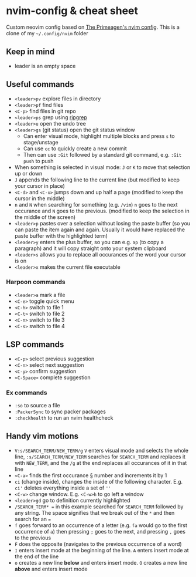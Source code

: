 # nvim-config & cheat sheet

Custom neovim config based on [The Primeagen's nvim config](https://youtu.be/w7i4amO_zaE). This is a clone of my `~/.config/nvim` folder

## Keep in mind
- leader is an empty space

## Useful commands
- `<leader>pv` explore files in directory
- `<leader>pf` find files
- `<C-p>` find files in git repo
- `<leader>ps` grep using [ripgrep](https://github.com/BurntSushi/ripgrep)
- `<leader>u` open the undo tree
- `<leader>gs` (git status) open the git status window
  - Can enter visual mode, highlight multiple blocks and press `s` to stage/unstage
  - Can use `cc` to quickly create a new commit
  - Then can use `:Git` followed by a standard git command, e.g. `:Git push` to push
- When something is selected in visual mode: `J` or `K` to move that selection up or down
- `J` appends the following line to the current line (but modified to keep your cursor in place)
- `<C-d>` and `<C-u>` jumps down and up half a page (modified to keep the cursor in the middle)
- `n` and `N` when searching for something (e.g. `/vim`) `n` goes to the next occurance and `N` goes to the previous. (modified to keep the selection in the middle of the screen)
- `<leader>p` pastes over a selection without losing the paste buffer (so you can paste the item again and again. Usually it would have replaced the paste buffer with the highlighted term)
- `<leader>y` enters the plus buffer, so you can e.g. `ap` (to copy a paragraph) and it will copy straight onto your system clipboard
- `<leader>s` allows you to replace all occurances of the word your cursor is on
- `<leader>x` makes the current file executable

### Harpoon commands
- `<leader>a` mark a file
- `<C-e>` toggle quick menu
- `<C-h>` switch to file 1
- `<C-t>` switch to file 2
- `<C-n>` switch to file 3
- `<C-s>` switch to file 4

## LSP commands
- `<C-p>` select previous suggestion
- `<C-n>` select next suggestion
- `<C-y>` confirm suggestion
- `<C-Space>` complete suggestion

### Ex commands
- `:so` to source a file
- `:PackerSync` to sync packer packages
- `:checkhealth` to run an nvim healthcheck

## Handy vim motions
- `V:s/SEARCH_TERM/NEW_TERM/g` `V` enters visual mode and selects the whole line, `:s/SEARCH_TERM/NEW_TERM` searches for `SEARCH_TERM` and replaces it with `NEW_TERM`, and the `/g` at the end replaces all occurances of it in that line
- `<C-a>` finds the first occurance § number and increments it by 1
- `ci` (change inside), changes the inside of the following character. E.g. `ci'` deletes everything inside a set of `''` 
- `<C-w>` change window. E.g. `<C-w>h` to go left a window
- `<leader>gd` go to definition currently highlighted
- `/SEARCH_TERM* =` in this example searched for `SEARCH_TERM` followed by any string. The space signifies that we break out of the `*` and then search for an `=`
- `f` goes forward to an occurrence of a letter (e.g. `fa` would go to the first occurrence of `a`) then pressing `;` goes to the next, and pressing `,` goes to the previous
- `F` does the opposite (navigates to the previous occurrence of a word)
- `I` enters insert mode at the beginning of the line. `A` enters insert mode at the end of the line
- `o` creates a new line **below** and enters insert mode. `O` creates a new line **above** and enters insert mode
